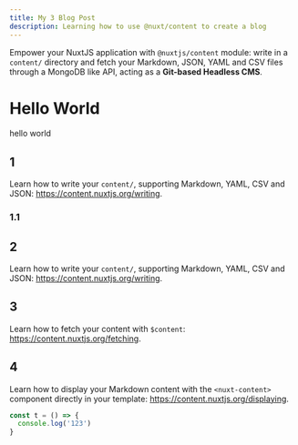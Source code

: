 ```yaml
---
title: My 3 Blog Post
description: Learning how to use @nuxt/content to create a blog
---
```


Empower your NuxtJS application with `@nuxtjs/content` module: write in a `content/` directory and fetch your Markdown, JSON, YAML and CSV files through a MongoDB like API, acting as a **Git-based Headless CMS**.

# Hello World

hello world

## 1

Learn how to write your `content/`, supporting Markdown, YAML, CSV and JSON: https://content.nuxtjs.org/writing.

### 1.1

## 2

Learn how to write your `content/`, supporting Markdown, YAML, CSV and JSON: https://content.nuxtjs.org/writing.

## 3

Learn how to fetch your content with `$content`: https://content.nuxtjs.org/fetching.

## 4

Learn how to display your Markdown content with the `<nuxt-content>` component directly in your template: https://content.nuxtjs.org/displaying.

```js
const t = () => {
  console.log('123')
}
```
